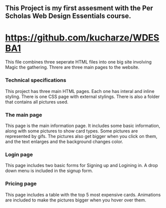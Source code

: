 ## This Project is my first assesment with the Per Scholas Web Design Essentials course.

# https://github.com/kucharze/WDESBA1

This file combines three seperate HTML files into one big site involving Magic the gathering. Threre are three main pages to the website.

### Technical specifications

This project has three main HTML pages. Each one has interal and inline styling. There is one CSS page with external stylings. There is also a folder that contains all pictures used.

### The main page

This page is the main information page. It includes some basic information, along with some pictures to show card types. Some pictures are represented by gifs. The pictures also get bigger when you click on them, and the text enlarges and the background changes color.

### Login page

This page includes two basic forms for Signing up and Logining in. A drop down menu is included in the signup form.

### Pricing page

This page includes a table with the top 5 most expensive cards. Animations are included to make the pictures bigger when you hover over them.

